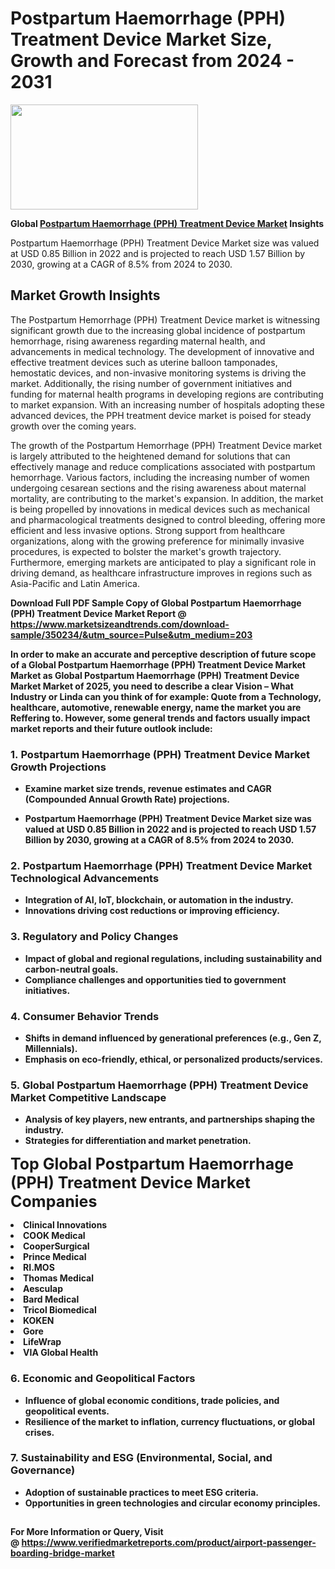 <H1>Postpartum Haemorrhage (PPH) Treatment Device Market Size, Growth and Forecast from 2024 - 2031</H1><img class="aligncenter size-medium wp-image-584254" src="https://thirdeyenews.in/wp-content/uploads/2024/09/Global-Market-Research-300x168.jpeg" alt="" width="300" height="168" /><p><strong>Global&nbsp;<a href="https://www.marketsizeandtrends.com/download-sample/350234/&amp;utm_source=Pulse&amp;utm_medium=203">Postpartum Haemorrhage (PPH) Treatment Device Market</a> Insights</strong></p><p>Postpartum Haemorrhage (PPH) Treatment Device Market size was valued at USD 0.85 Billion in 2022 and is projected to reach USD 1.57 Billion by 2030, growing at a CAGR of 8.5% from 2024 to 2030.</p><p><h2>Market Growth Insights</h2> <p>The Postpartum Hemorrhage (PPH) Treatment Device market is witnessing significant growth due to the increasing global incidence of postpartum hemorrhage, rising awareness regarding maternal health, and advancements in medical technology. The development of innovative and effective treatment devices such as uterine balloon tamponades, hemostatic devices, and non-invasive monitoring systems is driving the market. Additionally, the rising number of government initiatives and funding for maternal health programs in developing regions are contributing to market expansion. With an increasing number of hospitals adopting these advanced devices, the PPH treatment device market is poised for steady growth over the coming years.</p> <p><strong></strong></p> <p>The growth of the Postpartum Hemorrhage (PPH) Treatment Device market is largely attributed to the heightened demand for solutions that can effectively manage and reduce complications associated with postpartum hemorrhage. Various factors, including the increasing number of women undergoing cesarean sections and the rising awareness about maternal mortality, are contributing to the market's expansion. In addition, the market is being propelled by innovations in medical devices such as mechanical and pharmacological treatments designed to control bleeding, offering more efficient and less invasive options. Strong support from healthcare organizations, along with the growing preference for minimally invasive procedures, is expected to bolster the market's growth trajectory. Furthermore, emerging markets are anticipated to play a significant role in driving demand, as healthcare infrastructure improves in regions such as Asia-Pacific and Latin America.</p> <p><strong></p><p><span class=""><strong>Download Full PDF Sample Copy of Global Postpartum Haemorrhage (PPH) Treatment Device Market Report</strong> @ <a href="https://www.marketsizeandtrends.com/download-sample/350234/&amp;utm_source=Pulse&amp;utm_medium=203" target="_blank">https://www.marketsizeandtrends.com/download-sample/350234/&amp;utm_source=Pulse&amp;utm_medium=203</a></span></p><p>In order to make an accurate and perceptive description of future scope of a Global&nbsp;Postpartum Haemorrhage (PPH) Treatment Device Market Market as Global&nbsp;Postpartum Haemorrhage (PPH) Treatment Device Market Market of 2025, you need to describe a clear Vision &ndash; What Industry or Linda can you think of for example: Quote from a Technology, healthcare, automotive, renewable energy, name the market you are Reffering to. However, some general trends and factors usually impact market reports and their future outlook include:</p><h3>1.&nbsp;<strong>Postpartum Haemorrhage (PPH) Treatment Device Market Growth Projections</strong></h3><ul><li>Examine market size trends, revenue estimates and CAGR (Compounded Annual Growth Rate) projections.</li><li><p>Postpartum Haemorrhage (PPH) Treatment Device Market size was valued at USD 0.85 Billion in 2022 and is projected to reach USD 1.57 Billion by 2030, growing at a CAGR of 8.5% from 2024 to 2030.</p></li></ul><h3>2.&nbsp;<strong>Postpartum Haemorrhage (PPH) Treatment Device Market Technological Advancements</strong></h3><ul><li>Integration of AI, IoT, blockchain, or automation in the industry.</li><li>Innovations driving cost reductions or improving efficiency.</li></ul><h3>3.&nbsp;<strong>Regulatory and Policy Changes</strong></h3><ul><li>Impact of global and regional regulations, including sustainability and carbon-neutral goals.</li><li>Compliance challenges and opportunities tied to government initiatives.</li></ul><h3>4.&nbsp;<strong>Consumer Behavior Trends</strong></h3><ul><li>Shifts in demand influenced by generational preferences (e.g., Gen Z, Millennials).</li><li>Emphasis on eco-friendly, ethical, or personalized products/services.</li></ul><h3>5.&nbsp;<strong>Global Postpartum Haemorrhage (PPH) Treatment Device Market Competitive Landscape</strong></h3><ul><li>Analysis of key players, new entrants, and partnerships shaping the industry.</li><li>Strategies for differentiation and market penetration.</li></ul><p data-pm-slice="1 1 []"><span style="color: inherit; font-family: inherit; font-size: 25px;">Top Global Postpartum Haemorrhage (PPH) Treatment Device Market Companies</span></p><div class="" data-test-id=""><p><li>Clinical Innovations</li><li> COOK Medical</li><li> CooperSurgical</li><li> Prince Medical</li><li> RI.MOS</li><li> Thomas Medical</li><li> Aesculap</li><li> Bard Medical</li><li> Tricol Biomedical</li><li> KOKEN</li><li> Gore</li><li> LifeWrap</li><li> VIA Global Health</li></p></div><h3>6.&nbsp;<strong>Economic and Geopolitical Factors</strong></h3><ul><li>Influence of global economic conditions, trade policies, and geopolitical events.</li><li>Resilience of the market to inflation, currency fluctuations, or global crises.</li></ul><h3>7.&nbsp;<strong>Sustainability and ESG (Environmental, Social, and Governance)</strong></h3><ul><li>Adoption of sustainable practices to meet ESG criteria.</li><li>Opportunities in green technologies and circular economy principles.</li></ul><h2><strong style="font-size: 14px;">For More Information or Query, Visit @&nbsp;</strong><a style="background-color: #ffffff; font-size: 14px;" href="https://www.marketsizeandtrends.com/report/postpartum-haemorrhage-pph-treatment-device-market/" target="_blank">https://www.verifiedmarketreports.com/product/airport-passenger-boarding-bridge-market</a></h2>
